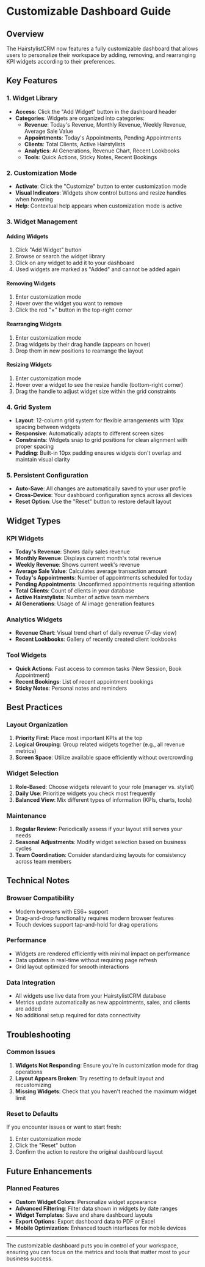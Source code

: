 # Customizable Dashboard Guide

## Overview

The HairstylistCRM now features a fully customizable dashboard that allows users to personalize their workspace by adding, removing, and rearranging KPI widgets according to their preferences.

## Key Features

### 1. **Widget Library**
- **Access**: Click the "Add Widget" button in the dashboard header
- **Categories**: Widgets are organized into categories:
  - **Revenue**: Today's Revenue, Monthly Revenue, Weekly Revenue, Average Sale Value
  - **Appointments**: Today's Appointments, Pending Appointments
  - **Clients**: Total Clients, Active Hairstylists
  - **Analytics**: AI Generations, Revenue Chart, Recent Lookbooks
  - **Tools**: Quick Actions, Sticky Notes, Recent Bookings

### 2. **Customization Mode**
- **Activate**: Click the "Customize" button to enter customization mode
- **Visual Indicators**: Widgets show control buttons and resize handles when hovering
- **Help**: Contextual help appears when customization mode is active

### 3. **Widget Management**

#### Adding Widgets
1. Click "Add Widget" button
2. Browse or search the widget library
3. Click on any widget to add it to your dashboard
4. Used widgets are marked as "Added" and cannot be added again

#### Removing Widgets
1. Enter customization mode
2. Hover over the widget you want to remove
3. Click the red "×" button in the top-right corner

#### Rearranging Widgets
1. Enter customization mode
2. Drag widgets by their drag handle (appears on hover)
3. Drop them in new positions to rearrange the layout

#### Resizing Widgets
1. Enter customization mode
2. Hover over a widget to see the resize handle (bottom-right corner)
3. Drag the handle to adjust widget size within the grid constraints

### 4. **Grid System**
- **Layout**: 12-column grid system for flexible arrangements with 10px spacing between widgets
- **Responsive**: Automatically adapts to different screen sizes
- **Constraints**: Widgets snap to grid positions for clean alignment with proper spacing
- **Padding**: Built-in 10px padding ensures widgets don't overlap and maintain visual clarity

### 5. **Persistent Configuration**
- **Auto-Save**: All changes are automatically saved to your user profile
- **Cross-Device**: Your dashboard configuration syncs across all devices
- **Reset Option**: Use the "Reset" button to restore default layout

## Widget Types

### KPI Widgets
- **Today's Revenue**: Shows daily sales revenue
- **Monthly Revenue**: Displays current month's total revenue
- **Weekly Revenue**: Shows current week's revenue
- **Average Sale Value**: Calculates average transaction amount
- **Today's Appointments**: Number of appointments scheduled for today
- **Pending Appointments**: Unconfirmed appointments requiring attention
- **Total Clients**: Count of clients in your database
- **Active Hairstylists**: Number of active team members
- **AI Generations**: Usage of AI image generation features

### Analytics Widgets
- **Revenue Chart**: Visual trend chart of daily revenue (7-day view)
- **Recent Lookbooks**: Gallery of recently created client lookbooks

### Tool Widgets
- **Quick Actions**: Fast access to common tasks (New Session, Book Appointment)
- **Recent Bookings**: List of recent appointment bookings
- **Sticky Notes**: Personal notes and reminders

## Best Practices

### Layout Organization
1. **Priority First**: Place most important KPIs at the top
2. **Logical Grouping**: Group related widgets together (e.g., all revenue metrics)
3. **Screen Space**: Utilize available space efficiently without overcrowding

### Widget Selection
1. **Role-Based**: Choose widgets relevant to your role (manager vs. stylist)
2. **Daily Use**: Prioritize widgets you check most frequently
3. **Balanced View**: Mix different types of information (KPIs, charts, tools)

### Maintenance
1. **Regular Review**: Periodically assess if your layout still serves your needs
2. **Seasonal Adjustments**: Modify widget selection based on business cycles
3. **Team Coordination**: Consider standardizing layouts for consistency across team members

## Technical Notes

### Browser Compatibility
- Modern browsers with ES6+ support
- Drag-and-drop functionality requires modern browser features
- Touch devices support tap-and-hold for drag operations

### Performance
- Widgets are rendered efficiently with minimal impact on performance
- Data updates in real-time without requiring page refresh
- Grid layout optimized for smooth interactions

### Data Integration
- All widgets use live data from your HairstylistCRM database
- Metrics update automatically as new appointments, sales, and clients are added
- No additional setup required for data connectivity

## Troubleshooting

### Common Issues
1. **Widgets Not Responding**: Ensure you're in customization mode for drag operations
2. **Layout Appears Broken**: Try resetting to default layout and recustomizing
3. **Missing Widgets**: Check that you haven't reached the maximum widget limit

### Reset to Defaults
If you encounter issues or want to start fresh:
1. Enter customization mode
2. Click the "Reset" button
3. Confirm the action to restore the original dashboard layout

## Future Enhancements

### Planned Features
- **Custom Widget Colors**: Personalize widget appearance
- **Advanced Filtering**: Filter data shown in widgets by date ranges
- **Widget Templates**: Save and share dashboard layouts
- **Export Options**: Export dashboard data to PDF or Excel
- **Mobile Optimization**: Enhanced touch interfaces for mobile devices

---

The customizable dashboard puts you in control of your workspace, ensuring you can focus on the metrics and tools that matter most to your business success.